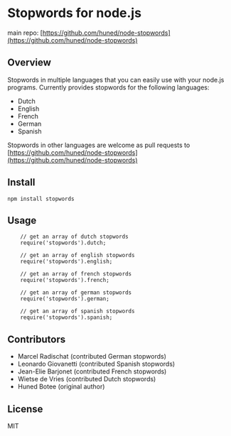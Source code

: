 # Stopwords for node.js #

main repo: [https://github.com/huned/node-stopwords](https://github.com/huned/node-stopwords)

## Overview ##

Stopwords in multiple languages that you can easily use with your node.js
programs. Currently provides stopwords for the following languages:

* Dutch
* English
* French
* German
* Spanish

Stopwords in other languages are welcome as pull requests to
[https://github.com/huned/node-stopwords](https://github.com/huned/node-stopwords)

## Install ##

    npm install stopwords

## Usage ##
```es6
    // get an array of dutch stopwords
    require('stopwords').dutch;

    // get an array of english stopwords
    require('stopwords').english;

    // get an array of french stopwords
    require('stopwords').french;

    // get an array of german stopwords
    require('stopwords').german;

    // get an array of spanish stopwords
    require('stopwords').spanish;
```
## Contributors

* Marcel Radischat (contributed German stopwords)
* Leonardo Giovanetti (contributed Spanish stopwords)
* Jean-Elie Barjonet (contributed French stopwords)
* Wietse de Vries (contributed Dutch stopwords)
* Huned Botee (original author)

## License ##

MIT
